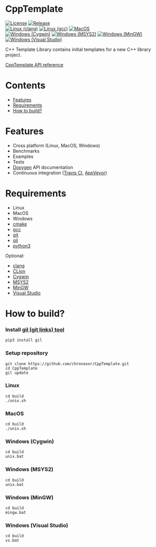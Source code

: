 # CppTemplate

[![License](https://img.shields.io/badge/License-MIT-green.svg)](LICENSE)
[![Release](https://img.shields.io/github/release/chronoxor/CppTemplate.svg?sort=semver)](https://github.com/chronoxor/CppTemplate/releases)
<br/>
[![Linux (clang)](https://github.com/chronoxor/CppTemplate/actions/workflows/build-linux-clang.yml/badge.svg)](https://github.com/chronoxor/CppTemplate/actions/workflows/build-linux-clang.yml)
[![Linux (gcc)](https://github.com/chronoxor/CppTemplate/actions/workflows/build-linux-gcc.yml/badge.svg)](https://github.com/chronoxor/CppTemplate/actions/workflows/build-linux-gcc.yml)
[![MacOS](https://github.com/chronoxor/CppTemplate/actions/workflows/build-macos.yml/badge.svg)](https://github.com/chronoxor/CppTemplate/actions/workflows/build-macos.yml)
<br/>
[![Windows (Cygwin)](https://github.com/chronoxor/CppTemplate/actions/workflows/build-windows-cygwin.yml/badge.svg)](https://github.com/chronoxor/CppTemplate/actions/workflows/build-windows-cygwin.yml)
[![Windows (MSYS2)](https://github.com/chronoxor/CppTemplate/actions/workflows/build-windows-msys2.yml/badge.svg)](https://github.com/chronoxor/CppTemplate/actions/workflows/build-windows-msys2.yml)
[![Windows (MinGW)](https://github.com/chronoxor/CppTemplate/actions/workflows/build-windows-mingw.yml/badge.svg)](https://github.com/chronoxor/CppTemplate/actions/workflows/build-windows-mingw.yml)
[![Windows (Visual Studio)](https://github.com/chronoxor/CppTemplate/actions/workflows/build-windows-vs.yml/badge.svg)](https://github.com/chronoxor/CppTemplate/actions/workflows/build-windows-vs.yml)

C++ Template Library contains initial templates for a new C++ library project.

[CppTemplate API reference](https://chronoxor.github.io/CppTemplate/index.html)

# Contents
  * [Features](#features)
  * [Requirements](#requirements)
  * [How to build?](#how-to-build)

# Features
* Cross platform (Linux, MacOS, Windows)
* Benchmarks
* Examples
* Tests
* [Doxygen](http://www.doxygen.org) API documentation
* Continuous integration ([Travis CI](https://travis-ci.com), [AppVeyor](https://www.appveyor.com))

# Requirements
* Linux
* MacOS
* Windows
* [cmake](https://www.cmake.org)
* [gcc](https://gcc.gnu.org)
* [git](https://git-scm.com)
* [gil](https://github.com/chronoxor/gil.git)
* [python3](https://www.python.org)

Optional:
* [clang](https://clang.llvm.org)
* [CLion](https://www.jetbrains.com/clion)
* [Cygwin](https://cygwin.com)
* [MSYS2](https://www.msys2.org)
* [MinGW](https://mingw-w64.org/doku.php)
* [Visual Studio](https://www.visualstudio.com)

# How to build?

### Install [gil (git links) tool](https://github.com/chronoxor/gil)
```shell
pip3 install gil
```

### Setup repository
```shell
git clone https://github.com/chronoxor/CppTemplate.git
cd CppTemplate
gil update
```

### Linux
```shell
cd build
./unix.sh
```

### MacOS
```shell
cd build
./unix.sh
```

### Windows (Cygwin)
```shell
cd build
unix.bat
```

### Windows (MSYS2)
```shell
cd build
unix.bat
```

### Windows (MinGW)
```shell
cd build
mingw.bat
```

### Windows (Visual Studio)
```shell
cd build
vs.bat
```
